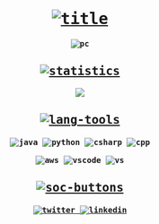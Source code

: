 <samp>
    <h1 align="center">
        <a rel="nofollow noopener noreferrer" target="_blank" href="">
            <img src="https://github.com/565059/565059/assets/118855900/fa743a9b-8795-43fb-8deb-502f0953d52e" alt="title">
        </a>
    </h1>
    <h4 align="center">
            <img src="https://github.com/565059/565059/assets/118855900/3b644c9e-6a68-4add-8f1d-a8c1e2d6331d" alt="pc">
    </h4>
    <h2 align="center">
        <a rel="nofollow noopener noreferrer" target="blank" href="">
            <img src="https://github.com/565059/565059/assets/118855900/bc813212-77a9-4d7b-98ba-b949286d7e27" alt="statistics">
        </a>
    </h2>
    <div align="center">
        <a rel="nofollow noopener noreferrer" target="_blank" href="https://github.com/anuraghazra/github-readme-stats">
            <img src="https://github-readme-stats.vercel.app/api?username=565059">
        </a>
    </div>
    <h2 align="center">
        <a rel="nofollow noopener noreferrer" target="blank" href="">
            <img src="https://github.com/565059/565059/assets/118855900/40eec5af-5962-41bb-a92a-4460291b844d" alt="lang-tools">
        </a>
    </h2>
    <h4 align="center">
        <img src="https://github.com/565059/565059/assets/118855900/f79cb34d-fe26-4bf0-800f-a8abfc591998" alt="java">
        <img src="https://github.com/565059/565059/assets/118855900/767ef2c2-f939-4b6d-8df3-0125ec1af89c" alt="python">
        <img src="https://github.com/565059/565059/assets/118855900/79104a81-1ba1-457a-b748-5acd1f4b69bb" alt="csharp">
        <img src="https://github.com/565059/565059/assets/118855900/dcfd46fc-6236-4c31-ad34-b6d8fcbf230b" alt="cpp">
        <br>
        <br>
        <img src="https://github.com/565059/565059/assets/118855900/1853d329-f9e5-44b3-a8af-d589ec24e0fc" alt="aws">
        <img src="https://github.com/565059/565059/assets/118855900/b1d2207f-23e1-4345-b7eb-effd30f8f1ae" alt="vscode">
        <img src="https://github.com/565059/565059/assets/118855900/a32c3b43-6d0f-4213-b24c-1fe1492a4518" alt="vs">
    </h4>
    <h2 align="center">
        <a rel="nofollow noopener noreferrer" target="_blank" href="">
            <img src="https://github.com/565059/565059/assets/118855900/486fbcf0-60d6-4d8e-88e2-4e15d4dd1eb8" alt="soc-buttons">
        </a>
    </h2>
    <h4 align="center">
        <a rel="nofollow noopener noreferrer" target="_blank" href="https://x.com/56_50_59">
            <img src="https://github.com/565059/565059/assets/118855900/af0b27e7-f37c-43ea-bd89-60c4062d594c" alt="twitter">
        </a>
        <a rel="nofillow noopener noreferrer" target="_blank" href="https://www.linkedin.com/in/luis-fern%C3%A1ndez-castelo-06358025b/?locale=en_US">
            <img src="https://github.com/565059/565059/assets/118855900/fbc69b01-c685-4c8d-a7b4-bf9353e06e31" alt="linkedin">
        </a>
    </h4>
</samp>

